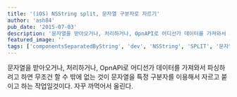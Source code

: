 ```yaml
---
title: '(iOS) NSString split, 문자열 구분자로 자르기'
author: 'ash84'
pub_date: '2015-07-03'
description: '문자열을 받아오거나, 처리하거나, OpnAPI로 어디선가 데이터를 가져와서 파싱하려고 하면 무조건 할 수 밖에 없는 것이 문자열을 특정 구분자를 이용해서 자르고 붙이고 하는 작업일것이다. 자꾸 까먹어서 올린다.'
featured_image: ''
tags: ['componentsSeparatedByString', 'dev', 'NSString', 'SPLIT', '문자열 파싱']
---
```



<span style="font-size: 11pt; ">문자열을 받아오거나, 처리하거나, OpnAPI로 어디선가 데이터를 가져와서 파싱하려고 하면 무조건 할 수 밖에 없는 것이 문자열을 특정 구분자를 이용해서 자르고 붙이고 하는 작업일것이다. 자꾸 까먹어서 올린다. </span>

  
<script src="https://gist.github.com/4524033.js"></script>



